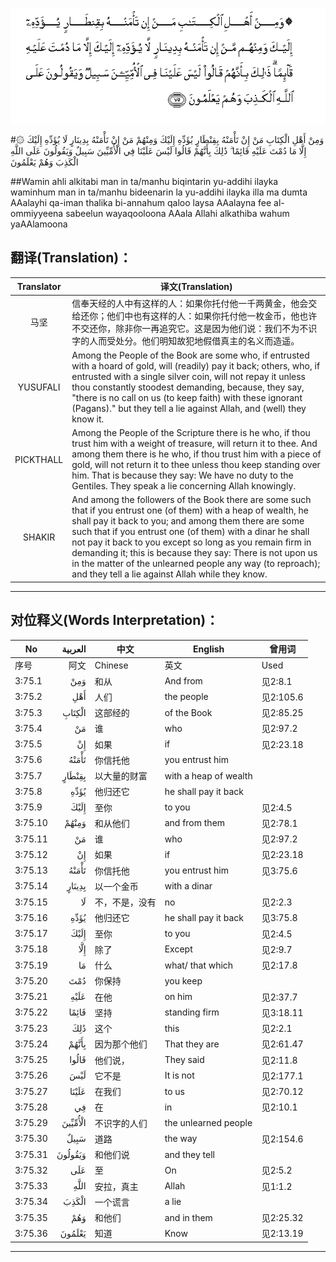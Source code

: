 ![003:075](images/003_075.gif)

#۞ وَمِنْ أَهْلِ الْكِتَابِ مَنْ إِنْ تَأْمَنْهُ بِقِنْطَارٍ يُؤَدِّهِ إِلَيْكَ وَمِنْهُمْ مَنْ إِنْ تَأْمَنْهُ بِدِينَارٍ لَا يُؤَدِّهِ إِلَيْكَ إِلَّا مَا دُمْتَ عَلَيْهِ قَائِمًا ۗ ذَٰلِكَ بِأَنَّهُمْ قَالُوا لَيْسَ عَلَيْنَا فِي الْأُمِّيِّينَ سَبِيلٌ وَيَقُولُونَ عَلَى اللَّهِ الْكَذِبَ وَهُمْ يَعْلَمُونَ 

##Wamin ahli alkitabi man in ta/manhu biqintarin yu-addihi ilayka waminhum man in ta/manhu bideenarin la yu-addihi ilayka illa ma dumta AAalayhi qa-iman thalika bi-annahum qaloo laysa AAalayna fee al-ommiyyeena sabeelun wayaqooloona AAala Allahi alkathiba wahum yaAAlamoona 

## 翻译(Translation)：

| Translator | 译文(Translation)                                            |
| :--------: | ------------------------------------------------------------ |
|    马坚    | 信奉天经的人中有这样的人：如果你托付他一千两黄金，他会交给还你；他们中也有这样的人：如果你托付他一枚金币，他也许不交还你，除非你一再追究它。这是因为他们说：我们不为不识字的人而受处分。他们明知故犯地假借真主的名义而造遥。 |
|  YUSUFALI  | Among the People of the Book are some who, if entrusted with a hoard of gold, will (readily) pay it back; others, who, if entrusted with a single silver coin, will not repay it unless thou constantly stoodest demanding, because, they say, "there is no call on us (to keep faith) with these ignorant (Pagans)." but they tell a lie against Allah, and (well) they know it. |
| PICKTHALL  | Among the People of the Scripture there is he who, if thou trust him with a weight of treasure, will return it to thee. And among them there is he who, if thou trust him with a piece of gold, will not return it to thee unless thou keep standing over him. That is because they say: We have no duty to the Gentiles. They speak a lie concerning Allah knowingly. |
|   SHAKIR   | And among the followers of the Book there are some such that if you entrust one (of them) with a heap of wealth, he shall pay it back to you; and among them there are some such that if you entrust one (of them) with a dinar he shall not pay it back to you except so long as you remain firm in demanding it; this is because they say: There is not upon us in the matter of the unlearned people any way (to reproach); and they tell a lie against Allah while they know. |

---

## 对位释义(Words Interpretation)：

| No   | العربية | 中文    | English | 曾用词 |
| ---- | ------: | ------- | ------- | ------ |
| 序号 |    阿文 | Chinese | 英文    | Used   |
| 3:75.1  | وَمِنْ     | 和从           | And from              | 见2:8.1   |
| 3:75.2  | أَهْلِ     | 人们           | the people            | 见2:105.6 |
| 3:75.3  | الْكِتَابِ  | 这部经的       | of the Book           | 见2:85.25 |
| 3:75.4  | مَنْ      | 谁             | who                   | 见2:97.2  |
| 3:75.5  | إِنْ      | 如果           | if                    | 见2:23.18 |
| 3:75.6  | تَأْمَنْهُ   | 你信托他       | you entrust him       |           |
| 3:75.7  | بِقِنْطَارٍ  | 以大量的财富   | with a heap of wealth |           |
| 3:75.8  | يُؤَدِّهِ    | 他归还它       | he shall pay it back  |           |
| 3:75.9  | إِلَيْكَ    | 至你           | to you                | 见2:4.5   |
| 3:75.10 | وَمِنْهُمْ   | 和从他们       | and from them         | 见2:78.1  |
| 3:75.11 | مَنْ      | 谁             | who                   | 见2:97.2  |
| 3:75.12 | إِنْ      | 如果           | if                    | 见2:23.18 |
| 3:75.13 | تَأْمَنْهُ   | 你信托他       | you entrust him       | 见3:75.6  |
| 3:75.14 | بِدِينَارٍ  | 以一个金币     | with a dinar          |           |
| 3:75.15 | لَا      | 不，不是，没有 | no                    | 见2:2.3   |
| 3:75.16 | يُؤَدِّهِ    | 他归还它       | he shall pay it back  | 见3:75.8  |
| 3:75.17 | إِلَيْكَ    | 至你           | to you                | 见2:4.5   |
| 3:75.18 | إِلَّا     | 除了           | Except                | 见2:9.7   |
| 3:75.19 | مَا      | 什么           | what/ that which      | 见2:17.8  |
| 3:75.20 | دُمْتَ     | 你保持         | you keep              |           |
| 3:75.21 | عَلَيْهِ    | 在他           | on him                | 见2:37.7  |
| 3:75.22 | قَائِمًا   | 坚持           | standing firm         | 见3:18.11 |
| 3:75.23 | ذَٰلِكَ     | 这个           | this                  | 见2:2.1   |
| 3:75.24 | بِأَنَّهُمْ   | 因为那个他们   | That they are         | 见2:61.47 |
| 3:75.25 | قَالُوا   | 他们说，       | They said             | 见2:11.8  |
| 3:75.26 | لَيْسَ     | 它不是         | It is not             | 见2:177.1 |
| 3:75.27 | عَلَيْنَا   | 在我们         | to us                 | 见2:70.12 |
| 3:75.28 | فِي      | 在             | in                    | 见2:10.1  |
| 3:75.29 | الْأُمِّيِّينَ | 不识字的人们   | the unlearned people  |           |
| 3:75.30 | سَبِيلٌ    | 道路           | the way               | 见2:154.6 |
| 3:75.31 | وَيَقُولُونَ | 和他们说       | and they tell         |           |
| 3:75.32 | عَلَى     | 至             | On                    | 见2:5.2   |
| 3:75.33 | اللَّهِ    | 安拉，真主     | Allah                 | 见1:1.2   |
| 3:75.34 | الْكَذِبَ   | 一个谎言       | a lie                 |           |
| 3:75.35 | وَهُمْ     | 和他们         | and in them           | 见2:25.32 |
| 3:75.36 | يَعْلَمُونَ  | 知道           | Know                  | 见2:13.19 |

---

